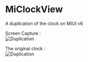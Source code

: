 # MiClockView

A duplication of the clock on MIUI v6

Screen Capture :    
![Duplication](https://github.com/AvatarQing/MiClockView/blob/master/art/duplication.gif)

The original clock :    
![Duplication](https://github.com/AvatarQing/MiClockView/blob/master/art/miui.gif)
